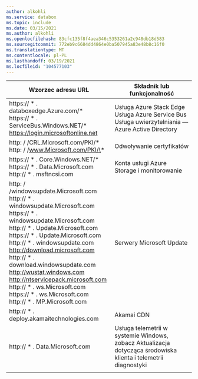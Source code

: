 ```yaml
---
author: alkohli
ms.service: databox
ms.topic: include
ms.date: 03/15/2021
ms.author: alkohli
ms.openlocfilehash: 83cfc135f8f4aea346c5353261a2c948db18d583
ms.sourcegitcommit: 772eb9c6684dd4864e0ba507945a83e48b8c16f0
ms.translationtype: MT
ms.contentlocale: pl-PL
ms.lasthandoff: 03/19/2021
ms.locfileid: "104577103"
---
```

|    Wzorzec adresu URL                                                                                                                                                                                                                                                                                                                                                                                                                                                      |    Składnik lub funkcjonalność                                                                           |
|---------------------------------------------------------------------------------------------------------------------------------------------------------------------------------------------------------------------------------------------------------------------------------------------------------------------------------------------------------------------------------------------------------------------------------------------------------------------|---------------------------------------------------------------------------------------------------------|
|    https:// \* . databoxedge.Azure.com/\*<br>https:// \* . ServiceBus.Windows.NET/\*<br>https://login.microsoftonline.net                                                                                                                                                                                                                                                                                                                                                           |    Usługa Azure Stack Edge<br>Usługa Azure Service Bus<br>Usługa uwierzytelniania — Azure Active Directory                           |
|    http: \/ /CRL.Microsoft.com/PKI/\*<br>http: \/ /www.Microsoft.com/PKI/\*                                                                                                                                                                                                                                                                                                                                                                                                  |    Odwoływanie certyfikatów                                                                               |
|    https:// \* . Core.Windows.NET/\*<br>https:// \* . Data.Microsoft.com<br>http:// \* . msftncsi.com                                                                                                                                                                                                                                                                                                                                                                            |    Konta usługi Azure Storage i monitorowanie                                                                |
|    http: \/ /windowsupdate.Microsoft.com<br>http:// \* . windowsupdate.Microsoft.com<br>https:// \* . windowsupdate.Microsoft.com<br>http:// \* . Update.Microsoft.com<br>https:// \* . Update.Microsoft.com<br>http:// \* . windowsupdate.com<br>http://download.microsoft.com<br>http:// \* . download.windowsupdate.com<br>http://wustat.windows.com<br>http://ntservicepack.microsoft.com<br>http:// \* . ws.Microsoft.com<br>https:// \* . ws.Microsoft.com<br>http:// \* . MP.Microsoft.com |    Serwery Microsoft Update                                                                             |
|    http:// \* . deploy.akamaitechnologies.com                                                                                                                                                                                                                                                                                                                                                                                                                          |    Akamai CDN                                                                                           |
|    http:// \* . Data.Microsoft.com                                                                                                                                                                                                                                                                                                                                                                                                                                     |    Usługa telemetrii w systemie Windows, zobacz Aktualizacja dotycząca środowiska klienta i telemetrii diagnostyki      |
|                                                                                                                                                                                                                                                                                                                                                                                                                                                                     |  

